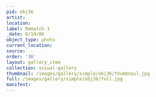 ```yaml
---
pid: obj36
artist: 
location: 
label: Rematch 1
_date: 6/14/06
object_type: photo
current_location: 
source: 
order: '36'
layout: gallery_item
collection: visual-gallery
thumbnail: /images/gallery/simple/obj36/thumbnail.jpg
full: /images/gallery/simple/obj36/full.jpg
manifest: 
---
```

